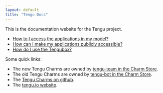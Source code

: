 ```yaml
---
layout: default
title: "Tengu Docs"
---
```


This is the documentation website for the Tengu project.

 - [How to I access the applications in my model?](use/expose-applications.html)
 - [How can I make my applications publicly accessible?](use/expose-applications.html#ii-use-a-machine-with-a-public-ip)
 - [How do I use the Tengubox?](use/tengubox.html)


Some quick links:

 - The new Tengu Charms are owned by [tengu-team in the Charm Store](https://jujucharms.com/u/tengu-team).
 - The old Tengu Charms are owned by [tengu-bot in the Charm Store](https://jujucharms.com/u/tengu-bot).
 - The [Tengu Charms on github](https://github.com/IBCNServices/tengu-charms).
 - The [tengu.io website](http://tengu.io).
 

